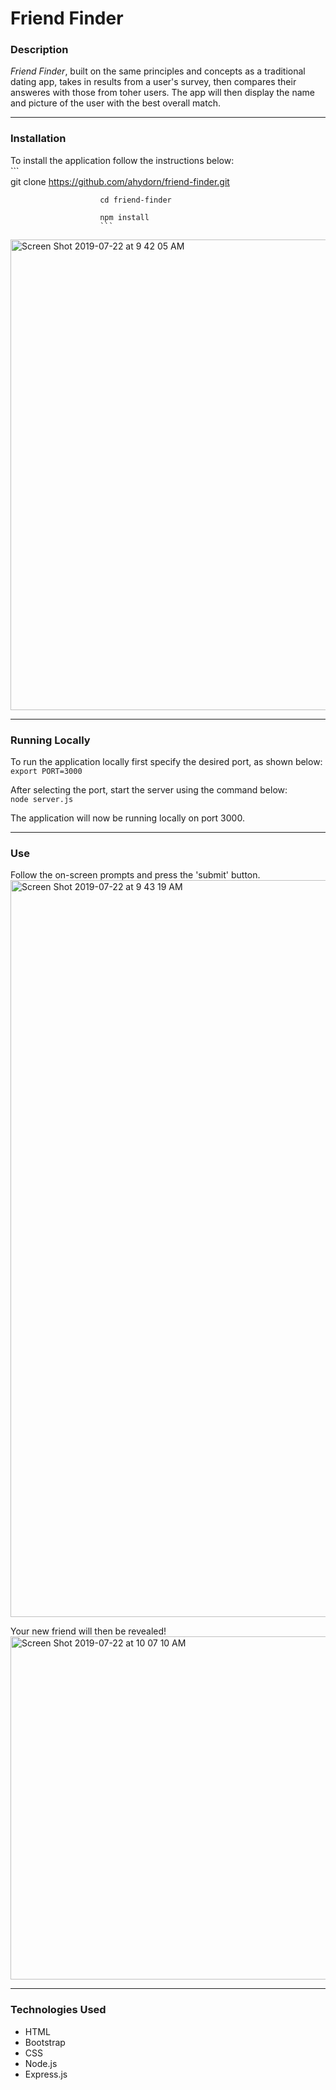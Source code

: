 # Friend Finder
### Description
*Friend Finder*, built on the same principles and concepts as a traditional dating app, takes in results from a user's survey, then compares their answeres with those from toher users. The app will then display the name and picture of the user with the best overall match. 

---  
### Installation
To install the application follow the instructions below:  
                        ```  
                        git clone https://github.com/ahydorn/friend-finder.git    
                        
                        cd friend-finder     
                        
                        npm install  
                        ```
<img width="753" alt="Screen Shot 2019-07-22 at 9 42 05 AM" src="https://user-images.githubusercontent.com/40612623/61650416-86d20d80-ac68-11e9-967e-24c8e4a158f6.png">

---
### Running Locally
To run the application locally first specify the desired port, as shown below:
    `export PORT=3000`

After selecting the port, start the server using the command below:  
    `node server.js`

The application will now be running locally on port 3000.

---
### Use
Follow the on-screen prompts and press the 'submit' button.
<img width="1179" alt="Screen Shot 2019-07-22 at 9 43 19 AM" src="https://user-images.githubusercontent.com/40612623/61650421-8afe2b00-ac68-11e9-8ea9-b287de868ea7.png">
  
Your new friend will then be revealed!  
<img width="549" alt="Screen Shot 2019-07-22 at 10 07 10 AM" src="https://user-images.githubusercontent.com/40612623/61650562-d6183e00-ac68-11e9-9849-eb7a86dd3df2.png">

---
### Technologies Used
* HTML  
* Bootstrap  
* CSS  
* Node.js  
* Express.js   




